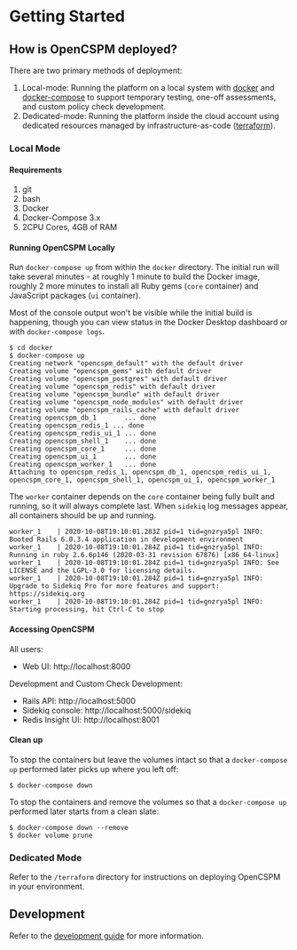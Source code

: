 # Getting Started

## How is OpenCSPM deployed?

There are two primary methods of deployment:

1. Local-mode: Running the platform on a local system with [docker](https://docker.com) and [docker-compose](https://docker/com/compose) to support temporary testing, one-off assessments, and custom policy check development.
2. Dedicated-mode: Running the platform inside the cloud account using dedicated resources managed by infrastructure-as-code ([terraform](https://terraform.io)).

### Local Mode

#### Requirements
1. git
2. bash
3. Docker
4. Docker-Compose 3.x
5. 2CPU Cores, 4GB of RAM

#### Running OpenCSPM Locally

Run `docker-compose up` from within the `docker` directory. The initial run will take several minutes - at roughly 1 minute to build the Docker image, roughly 2 more minutes to install all Ruby gems (`core` container) and JavaScript packages (`ui` container).

Most of the console output won't be visible while the initial build is happening, though you can view status in the Docker Desktop dashboard or with `docker-compose logs`. 

```console
$ cd docker
$ docker-compose up
Creating network "opencspm_default" with the default driver
Creating volume "opencspm_gems" with default driver
Creating volume "opencspm_postgres" with default driver
Creating volume "opencspm_redis" with default driver
Creating volume "opencspm_bundle" with default driver
Creating volume "opencspm_node_modules" with default driver
Creating volume "opencspm_rails_cache" with default driver
Creating opencspm_db_1       ... done
Creating opencspm_redis_1 ... done
Creating opencspm_redis_ui_1 ... done
Creating opencspm_shell_1    ... done
Creating opencspm_core_1     ... done
Creating opencspm_ui_1       ... done
Creating opencspm_worker_1   ... done
Attaching to opencspm_redis_1, opencspm_db_1, opencspm_redis_ui_1, opencspm_core_1, opencspm_shell_1, opencspm_ui_1, opencspm_worker_1
```

The `worker` container depends on the `core` container being fully built and running, so it will always complete last. When `sidekiq` log messages appear, all containers should be up and running.

```console
worker_1    | 2020-10-08T19:10:01.283Z pid=1 tid=gnzrya5pl INFO: Booted Rails 6.0.3.4 application in development environment
worker_1    | 2020-10-08T19:10:01.284Z pid=1 tid=gnzrya5pl INFO: Running in ruby 2.6.6p146 (2020-03-31 revision 67876) [x86_64-linux]
worker_1    | 2020-10-08T19:10:01.284Z pid=1 tid=gnzrya5pl INFO: See LICENSE and the LGPL-3.0 for licensing details.
worker_1    | 2020-10-08T19:10:01.284Z pid=1 tid=gnzrya5pl INFO: Upgrade to Sidekiq Pro for more features and support: https://sidekiq.org
worker_1    | 2020-10-08T19:10:01.284Z pid=1 tid=gnzrya5pl INFO: Starting processing, hit Ctrl-C to stop
```

#### Accessing OpenCSPM

All users:

* Web UI: http://localhost:8000

Development and Custom Check Development:

* Rails API: http://localhost:5000
* Sidekiq console: http://localhost:5000/sidekiq
* Redis Insight UI: http://localhost:8001

#### Clean up

To stop the containers but leave the volumes intact so that a `docker-compose up` performed later picks up where you left off:

```console
$ docker-compose down
```
To stop the containers and remove the volumes so that a `docker-compose up` performed later starts from a clean slate:

```console
$ docker-compose down --remove
$ docker volume prune
```

### Dedicated Mode

Refer to the `/terraform` directory for instructions on deploying OpenCSPM in your environment.

## Development

Refer to the [development guide](development.md) for more information.
